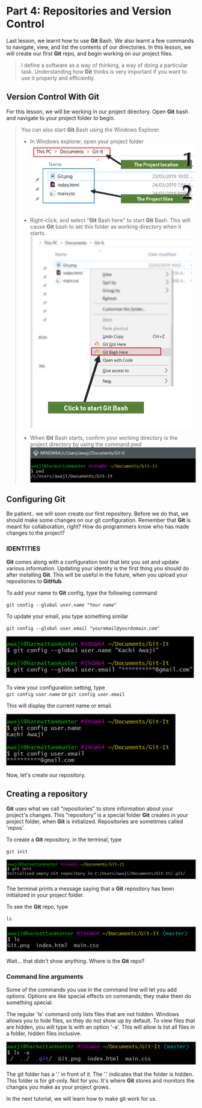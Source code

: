 # Part 4: Repositories and Version Control

Last lesson, we learnt how to use __Git__ Bash. We also learnt a few commands to navigate, view, and list the contents of our directories. In this lesson, we will create our first __Git__ repo, and begin working on our project files.

> I define a software as a way of thinking, a way of doing a particular task. Understanding how __Git__ thinks is very important if you want to use it properly and efficiently.  

## Version Control With __Git__
For this lesson, we will be working in our project directory. Open __Git__ bash and navigate to your project folder to begin.  
> You can also start __Git__ Bash using the Windows Explorer. 
> * In Windows explorer, open your project folder  
> ![The Project Folder](./images/17-ProjectFolder.png)  
>
> * Right-click, and select "__Git__ Bash here" to start __Git__ Bash. This will cause __Git__ bash to set this folder as working directory when it starts.  
> ![Launching __Git__ Bash through windows explorer](./images/18-GitBashHere.png)  
> 
> * When __Git__ Bash starts, confirm your working directory is the project directory by using the command *pwd*  
> ![pwd in git bash](./images/19-PWDGitBash.png)  

## Configuring __Git__
Be patient.. we will soon create our first repository. Before we do that, we should make some changes on our git configuration. Remember that __Git__ is meant for collaboration, right? How do programmers know who has made changes to the project?

### IDENTITIES
__Git__ comes along with a configuration tool that lets you set and update various information. Updating your identity is the first thing you should do after installing __Git__. This will be useful in the future, when you upload your repositories to __GitHub__.

To add your name to __Git__ config, type the following command

`git config --global user.name "Your name" `  

To update your email, you type something similar  

`git config --global user.email "youremail@yourdomain.com"`  

![pwd in git bash](./images/20-configGit.png)  


To view your configuration setting, type  
`git config user.name`  or `git config user.email`

This will display the current name or email. 

![pwd in git bash](./images/21-ConfigGit.png)  

Now, let's create our repository.

## Creating a repository
__Git__ uses what we call "repositories" to store information about your project's changes. This "repository" is a special folder __Git__ creates in your project folder, when __Git__ is initialized. Repositories are sometimes called 'repos'.

To create a __Git__ repository, in the terminal, type 

`git init`

![pwd in git bash](./images/22-GitInitialize.png)  

The terminal prints a message saying that a __Git__ repository has been initialized in your project folder.

To see the __Git__ repo, type

` ls `

![pwd in git bash](./images/23-LsAfterGit.png)  

Wait... that didn't show anything. Where is the __Git__ repo?

### Command line arguments

Some of the commands you use in the command line will let you add options. Options are like special effects on commands; they make them do something special.

The regular 'ls' command only lists files that are not hidden. Windows allows you to hide files, so they do not show up by default. To view files that are hidden, you will type ls with an option '-a'. This will allow ls list all files in a folder, hidden files inclusive. 

![pwd in git bash](./images/24-LsWithAoptio.png)  

The git folder has a '.' in front of it. The '.' indicates that the folder is hidden. 
This folder is for git-only. Not for you. It's where __Git__ stores and monitors the changes you make as your project grows.


In the next tutorial, we will learn how to make git work for us.
